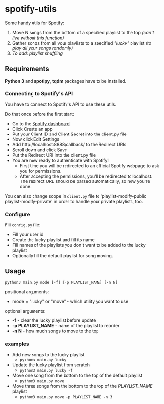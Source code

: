 # spotify-utils

Some handy utils for Spotify:
1. Move N songs from the bottom of a specified playlist to the top *(can't live without this function)*
2. Gather songs from all your playlists to a specified *"lucky"* playlist *(to play all your songs randomly)*
3. *To add: playlist shuffling*

## Requirements
**Python 3** and **spotipy**, **tqdm** packages have to be installed.

### Connecting to Spotify's API
You have to connect to Spotify's API to use these utils.

Do that once before the first start:
 * Go to the [Spotify dashboard](https://developer.spotify.com/dashboard/applications)
 * Click Create an app
 * Put your Client ID and Client Secret into the client.py file
 * Now click Edit Settings
 * Add http://localhost:8888/callback/ to the Redirect URIs
 * Scroll down and click Save
 * Put the Redirect URI into the client.py file
 * You are now ready to authenticate with Spotify!
   - First time you will be redirected to an official Spotify webpage to ask you for permissions.
   - After accepting the permissions, you'll be redirected to localhost. The redirect URL should be parsed automatically, so now you're done.

You can also change scope in `client.py` file to 'playlist-modify-public playlist-modify-private' in order to handle your private playlists, too.

### Configure

Fill `config.py` file:
 * Fill your user id
 * Create the lucky playlist and fill its name
 * Fill names of the playlists you don't want to be added to the lucky playlist
 * Optionally fill the default playlist for song moving.

## Usage
```python3 main.py mode [-f] [-p PLAYLIST_NAME] [-n N]```

positional arguments:
 * mode = "lucky" or "move" - which utility you want to use

optional arguments:
 * **-f** - clear the lucky playlist before update
 * **-p PLAYLIST_NAME** - name of the playlist to reorder
 * **-n N** - how much songs to move to the top

### examples
 * Add new songs to the lucky playlist
    - ```python3 main.py lucky```
 * Update the lucky playlist from scratch
    - ```python3 main.py lucky -f```
 * Move one song from the bottom to the top of the default playlist
    - ```python3 main.py move```
 * Move three songs from the bottom to the top of the *PLAYLIST_NAME* playlist 
    - ```python3 main.py move -p PLAYLIST_NAME -n 3```